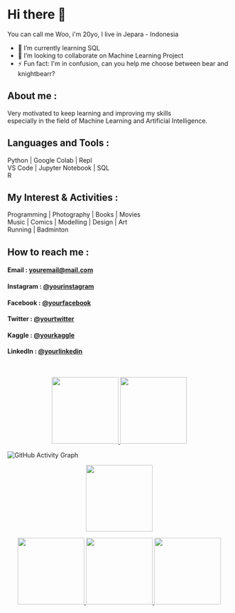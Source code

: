 # Hi there 👋 

You can call me Woo, i'm 20yo, I live in Jepara - Indonesia
- 🌱 I’m currently learning SQL
- 👯 I’m looking to collaborate on Machine Learning Project
- ⚡ Fun fact: I'm in confusion, can you help me choose between bear and knightbearr?

## About me :

Very motivated to keep learning and improving my skills<br>
especially in the field of Machine Learning and Artificial Intelligence.

## Languages and Tools :

Python | Google Colab | Repl <br>
VS Code | Jupyter Notebook | SQL  
R

## My Interest & Activities :

Programming | Photography | Books | Movies <br>
Music | Comics | Modelling | Design | Art <br>
Running | Badminton 

## How to reach me :

#### Email : [youremail@mail.com](azmimuis3312@gmail.com)
#### Instagram : [@yourinstagram](https://www.instagram.com/knightbearr/)
#### Facebook : [@yourfacebook](https://web.facebook.com/profile.php?id=100010820350486)
#### Twitter : [@yourtwitter](https://twitter.com/Knightbearr)
#### Kaggle : [@yourkaggle](https://www.kaggle.com/knightbearr)
#### LinkedIn : [@yourlinkedin](https://www.linkedin.com/in/azmi-muis-22a092200/)

<br>

<p align="center">
<a href="https://github.com/knightbearr">
  <img height="150em" src="https://github-readme-stats-eight-theta.vercel.app/api?username=knightbearr&show_icons=true&theme=bear&include_all_commits=true&count_private=true"/>
  <img height="150em" src="https://github-readme-stats-eight-theta.vercel.app/api/top-langs/?username=knightbearr&layout=compact&langs_count=8&theme=bear"/>
</a>

 ![GitHub Activity Graph](https://activity-graph.herokuapp.com/graph?username=knightbearr&theme=github)
 
  <p align="center">
<a href="https://github.com/knightbearr">
  <img height="150em" src="https://github-readme-streak-stats.herokuapp.com/?user=knightbearr&theme=bear"/>
</a>

<p align="center">
<a href="https://www.kaggle.com/knightbearr">  
  <img height="150cm" src="https://road-to-kaggle-grandmaster.vercel.app/api/badges/Knightbearr/dataset"/>
  <img height="150cm" src="https://road-to-kaggle-grandmaster.vercel.app/api/badges/Knightbearr/notebook"/>
  <img height="150cm" src="https://road-to-kaggle-grandmaster.vercel.app/api/badges/Knightbearr/discussion"/>
 </a>  
<!--
**knightbearr/knightbearr** is a ✨ _special_ ✨ repository because its `README.md` (this file) appears on your GitHub profile.

Here are some ideas to get you started:

- Hi, my name is Muhamad Azmi Muis, I'm from Bogor City, West Java, and I'm 18yo ...
- 🌱 I’m currently learning ...
- 👯 I’m looking to collaborate on ...
- 🤔 I’m looking for help with ...
- 💬 Ask me about ...
- 📫 How to reach me: ...
- 😄 Pronouns: ...
- ⚡ Fun fact: ...
-->
